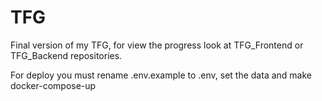 # TFG
Final version of my TFG, for view the progress look at TFG_Frontend or TFG_Backend repositories.

For deploy you must rename .env.example to .env, set the data and make docker-compose-up
